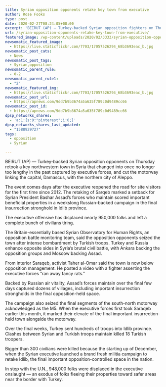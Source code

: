 ```yaml
---
title: Syrian opposition opponents retake key town from executive
author: Rose Fooks
type: post
date: 2020-02-27T08:24:05+00:00
excerpt: 'BEIRUT (AP) — Turkey-backed Syrian opposition fighters on Thursday retook a key northwestern town in Syria that was recently captured by government forces, and cut the highway linking the capital, Damascus, with the northern city of Aleppo. The development comes days after the government reopened the road for traffic for the first time since 2012.&hellip;'
url: /syrian-opposition-opponents-retake-key-town-from-executive/
featured_image: /wp-content/uploads/2020/02/3333/syrian-opposition-opponents-retake-key-town-from-executive.jpg
newsomatic_featured_image:
  - https://live.staticflickr.com/7703/17057526294_68b3693eac_b.jpg
newsomatic_post_cats:
  - News
newsomatic_post_tags:
  - Syrian,opposition
newsomatic_parent_rule:
  - 0-2
newsomatic_parent_rule1:
  - "2"
newsomatic_featured_img:
  - https://live.staticflickr.com/7703/17057526294_68b3693eac_b.jpg
newsomatic_post_url:
  - https://apnews.com/9dd7b9b3674a5a635f789c0d9489cc66
newsomatic_post_id:
  - https://apnews.com/9dd7b9b3674a5a635f789c0d9489cc66
dpsp_networks_shares:
  - 'a:1:{s:9:"pinterest";i:0;}'
dpsp_networks_shares_last_updated:
  - "1588929727"
tags:
  - opposition
  - Syrian

---
```

<div class="Article" data-key="article">
  <p class="Component-root-0-2-76 Component-p-0-2-68">
    BEIRUT (AP) — Turkey-backed Syrian opposition opponents on Thursday retook a key northwestern town in Syria that changed into once no longer too lengthy in the past captured by executive forces, and cut the motorway linking the capital, Damascus, with the northern city of Aleppo.
  </p>
  
  <p class="Component-root-0-2-76 Component-p-0-2-68">
    The event comes days after the executive reopened the road for site visitors for the first time since 2012. The retaking of Sarqeb marked a setback for Syrian President Bashar Assad’s forces who maintain scored important beneficial properties in a weekslong Russian-backed campaign in the final insurrection stronghold in Idlib province.
  </p>
  
  <p class="Component-root-0-2-76 Component-p-0-2-68">
    The executive offensive has displaced nearly 950,000 folks and left a complete bunch of civilians tiring.
  </p>
  
  <div data-key="ad-placeholder" id="div-gpt-ad-1470255291270-0" class="DFPSlot Component-dfp-0-2-72 Component-ad-0-2-39">
  </div>
  
  <p class="Component-root-0-2-76 Component-p-0-2-68">
    The Britain-essentially based Syrian Observatory for Human Rights, an opposition battle monitoring team, said the opposition opponents seized the town after intense bombardment by Turkish troops. Turkey and Russia enhance opposite sides in Syria’s brutal civil battle, with Ankara backing the opposition groups and Moscow backing Assad.
  </p>
  
  <p class="Component-root-0-2-76 Component-p-0-2-68">
    From interior Saraqeb, activist Taher al-Omar said the town is now below opposition management. He posted a video with a fighter asserting the executive forces “ran away fancy rats.”
  </p>
  
  <p class="Component-root-0-2-76 Component-p-0-2-68">
    Backed by Russian air vitality, Assad’s forces maintain over the final few days captured dozens of villages, including important insurrection strongholds in the final opposition-held space.
  </p>
  
  <p class="Component-root-0-2-76 Component-p-0-2-68">
    The campaign also seized the final segments of the south-north motorway acknowledged as the M5. When the executive forces first took Saraqeb earlier this month, it marked their elevate of the final important insurrection-held town alongside the motorway.
  </p>
  
  <p class="Component-root-0-2-76 Component-p-0-2-68">
    Over the final weeks, Turkey sent hundreds of troops into Idlib province. Clashes between Syrian and Turkish troops maintain killed 18 Turkish troopers.
  </p>
  
  <p class="Component-root-0-2-76 Component-p-0-2-68">
    Bigger than 300 civilians were killed because the starting up of December, when the Syrian executive launched a brand fresh militia campaign to retake Idlib, the final important opposition-controlled space in the nation.
  </p>
  
  <p class="Component-root-0-2-76 Component-p-0-2-68">
    In step with the U.N., 948,000 folks were displaced in the executive onslaught — an exodus of folks fleeing their properties toward safer areas near the border with Turkey.
  </p>
</div>
